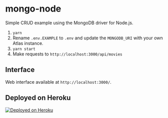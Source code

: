 # mongo-node

Simple CRUD example using the MongoDB driver for Node.js.

1. `yarn`
2. Rename `.env.EXAMPLE` to `.env` and update the `MONGODB_URI` with your own Atlas instance.
3. `yarn start`
4. Make requests to `http://localhost:3000/api/movies`

## Interface

Web interface available at `http://localhost:3000/`.

## Deployed on Heroku
  
  [![Deployed on Heroku](https://img.shields.io/badge/Deployed%20on-Heroku-blue.svg)](https://pipeline-leaf.herokuapp.com/)